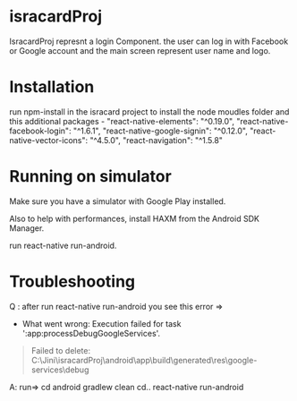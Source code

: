 # isracardProj

IsracardProj represnt a login Component.
the user can log in with Facebook or Google account and the main screen represent user name and logo.


# Installation
 run npm-install in the isracard project to install the node moudles folder and this additional packages - 
    "react-native-elements": "^0.19.0",
    "react-native-facebook-login": "^1.6.1",
    "react-native-google-signin": "^0.12.0",
    "react-native-vector-icons": "^4.5.0",
    "react-navigation": "^1.5.8"
    
# Running on simulator
Make sure you have a simulator with Google Play installed.

Also to help with performances, install HAXM from the Android SDK Manager.

 run react-native run-android.

# Troubleshooting 
 
 Q : 
 after run react-native run-android you see this error => 

* What went wrong:
Execution failed for task ':app:processDebugGoogleServices'.
> Failed to delete: C:\Jini\isracardProj\android\app\build\generated\res\google-services\debug 

A: 
run=> cd android
      gradlew clean
      cd..
      react-native run-android
